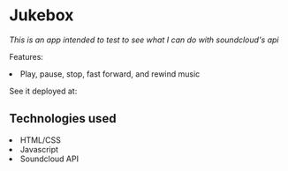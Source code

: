 # Jukebox

*This is an app intended to test to see what I can do with soundcloud's api*

Features:
<li>Play, pause, stop, fast forward, and rewind music</li>

See it deployed at:

## Technologies used
<li>HTML/CSS</li>
<li>Javascript</li>
<li>Soundcloud API</li>
